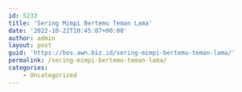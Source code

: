 ```yaml
---
id: 5233
title: 'Sering Mimpi Bertemu Teman Lama'
date: '2022-10-22T10:45:07+00:00'
author: admin
layout: post
guid: 'https://bos.awn.biz.id/sering-mimpi-bertemu-teman-lama/'
permalink: /sering-mimpi-bertemu-teman-lama/
categories:
    - Uncategorized
---
```


